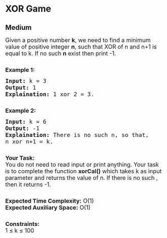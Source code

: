# XOR Game
## Medium
<div class="problems_problem_content__Xm_eO"><p><span style="font-size:18px">Given a positive number <strong>k</strong>, we need to find a minimum value of&nbsp;positive integer <strong>n</strong>, such that XOR of n and n+1 is equal to k. If no such <strong>n</strong> exist then print -1.</span></p>

<p><br>
<strong><span style="font-size:18px">Example 1:</span></strong></p>

<pre><span style="font-size:18px"><strong>Input:</strong> k = 3
<strong>Output:</strong> 1
<strong>Explaination:</strong> 1 xor 2 = 3.</span></pre>

<p><br>
<strong><span style="font-size:18px">Example 2:</span></strong></p>

<pre><span style="font-size:18px"><strong>Input:</strong> k = 6
<strong>Output:</strong> -1
<strong>Explaination:</strong> There is no such n, so that, 
n xor n+1 = k.</span></pre>

<p><br>
<span style="font-size:18px"><strong>Your Task:</strong><br>
You do not need to read input or print anything. Your task is to complete the function <strong>xorCal()</strong> which takes k as input parameter and returns the value of n. If there is no such , then it returns -1.</span></p>

<p><br>
<span style="font-size:18px"><strong>Expected Time Complexity:</strong> O(1)<br>
<strong>Expected Auxiliary Space:</strong> O(1)</span></p>

<p><br>
<span style="font-size:18px"><strong>Constraints:</strong><br>
1 ≤ k ≤ 100</span></p>
</div>
